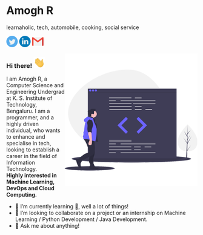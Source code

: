 # Amogh R 

learnaholic, tech, automobile, cooking, social service

<a href="https://twitter.com/amogh2004_"><img src="https://github.com/amogh2004/amogh2004/blob/master/images/twitter.png" width="30" /></a>
<a href="https://www.linkedin.com/in/amogh-r-439654b6/"><img src="https://github.com/amogh2004/amogh2004/blob/master/images/linkedin.png" width="30" /></a>
<a href="mailto:amoghpavan5363@gmail.com"><img src="https://github.com/amogh2004/amogh2004/blob/master/images/281769.png" width="30" /></a>

<img src="https://github.com/amogh2004/amogh2004/blob/master/images/logo3.png" width="350" height="350" align="right"/>

### Hi there! <img src="https://raw.githubusercontent.com/ABSphreak/ABSphreak/master/gifs/Hi.gif" width="30px">

I am Amogh R, a Computer Science and Engineering Undergrad at K. S. Institute of Technology, Bengaluru. I am a programmer, and a highly driven individual, who wants to enhance and specialise in tech, looking to establish a career in the field of Information Technology. </br>
**Highly interested in Machine Learning, DevOps and Cloud Computing.**


- 🌱 I’m currently learning 🤔, well a lot of things!
- 👬 I’m looking to collaborate on a project or an internship on Machine Learning / Python Development / Java Development.
- 💬 Ask me about anything!
